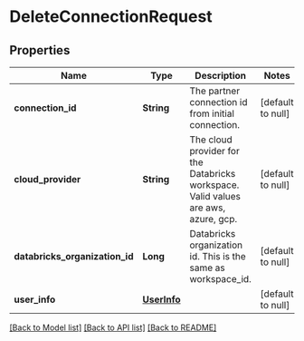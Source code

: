# DeleteConnectionRequest
## Properties

| Name | Type | Description | Notes |
|------------ | ------------- | ------------- | -------------|
| **connection\_id** | **String** | The partner connection id from initial connection. | [default to null] |
| **cloud\_provider** | **String** | The cloud provider for the Databricks workspace. Valid values are aws, azure, gcp. | [default to null] |
| **databricks\_organization\_id** | **Long** | Databricks organization id. This is the same as workspace_id. | [default to null] |
| **user\_info** | [**UserInfo**](UserInfo.md) |  | [default to null] |


[[Back to Model list]](../README.md#documentation-for-models) [[Back to API list]](../README.md#documentation-for-api-endpoints) [[Back to README]](../README.md)

